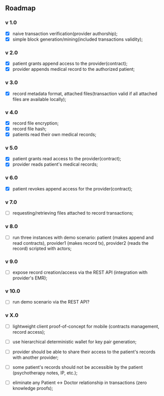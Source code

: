 ## Roadmap
### v 1.0
- [x] naive transaction verification(provider authorship);
- [x] simple block generation/mining(included transactions validity);

### v 2.0
- [x] patient grants append access to the provider(contract);
- [x] provider appends medical record to the authorized patient;

### v 3.0
- [x] record metadata format, attached files(transaction valid if all attached files are available locally);

### v 4.0
- [x] record file encryption;
- [x] record file hash;
- [x] patients read their own medical records;

### v 5.0
- [x] patient grants read access to the provider(contract);
- [x] provider reads patient's medical records;

### v 6.0
- [x] patient revokes append access for the provider(contract);

### v 7.0 
- [ ] requesting/retrieving files attached to record transactions;

### v 8.0
- [ ] run three instances with demo scenario: patient (makes append and read contracts), provider1 (makes record tx), provider2 (reads the record) scripted with actors;

### v 9.0
- [ ] expose record creation/access via the REST API (integration with provider's EMR);

### v 10.0
- [ ] run demo scenario via the REST API?

### v X.0
- [ ] lightweight client proof-of-concept for mobile (contracts management, record access);
- [ ] use hierarchical deterministic wallet for key pair generation;
- [ ] provider should be able to share their access to the patient's records with another provider;
- [ ] some patient's records should not be accessible by the patient (psychotherapy notes, IP, etc.);
- [ ] eliminate any Patient <-> Doctor relationship in transactions (zero knowledge proofs);

